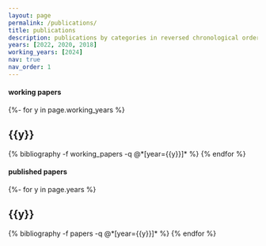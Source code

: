 ```yaml
---
layout: page
permalink: /publications/
title: publications
description: publications by categories in reversed chronological order. generated by jekyll-scholar.
years: [2022, 2020, 2018]
working_years: [2024]
nav: true
nav_order: 1
---
```


<!-- _pages/publications.md -->
<div class="publications">

<div class="header">
<h4> working papers </h4>
</div>
{%- for y in page.working_years %}
  <h2 class="year">{{y}}</h2>
  {% bibliography -f working_papers -q @*[year={{y}}]* %}
{% endfor %}

<div class="header">
<h4> published papers </h4>
</div>
{%- for y in page.years %}
  <h2 class="year">{{y}}</h2>
  {% bibliography -f papers -q @*[year={{y}}]* %}
{% endfor %}

</div>

